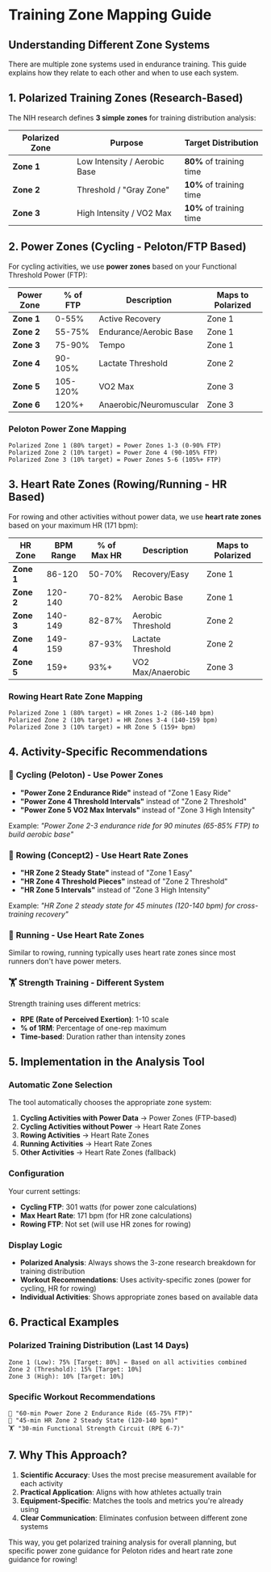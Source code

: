 # Training Zone Mapping Guide

## Understanding Different Zone Systems

There are multiple zone systems used in endurance training. This guide explains how they relate to each other and when to use each system.

## 1. Polarized Training Zones (Research-Based)

The NIH research defines **3 simple zones** for training distribution analysis:

| Polarized Zone | Purpose | Target Distribution |
|----------------|---------|-------------------|
| **Zone 1** | Low Intensity / Aerobic Base | **80%** of training time |
| **Zone 2** | Threshold / "Gray Zone" | **10%** of training time |
| **Zone 3** | High Intensity / VO2 Max | **10%** of training time |

## 2. Power Zones (Cycling - Peloton/FTP Based)

For cycling activities, we use **power zones** based on your Functional Threshold Power (FTP):

| Power Zone | % of FTP | Description | Maps to Polarized |
|------------|----------|-------------|-------------------|
| **Zone 1** | 0-55% | Active Recovery | Zone 1 |
| **Zone 2** | 55-75% | Endurance/Aerobic Base | Zone 1 |
| **Zone 3** | 75-90% | Tempo | Zone 1 |
| **Zone 4** | 90-105% | Lactate Threshold | Zone 2 |
| **Zone 5** | 105-120% | VO2 Max | Zone 3 |
| **Zone 6** | 120%+ | Anaerobic/Neuromuscular | Zone 3 |

### Peloton Power Zone Mapping
```
Polarized Zone 1 (80% target) = Power Zones 1-3 (0-90% FTP)
Polarized Zone 2 (10% target) = Power Zone 4 (90-105% FTP)  
Polarized Zone 3 (10% target) = Power Zones 5-6 (105%+ FTP)
```

## 3. Heart Rate Zones (Rowing/Running - HR Based)

For rowing and other activities without power data, we use **heart rate zones** based on your maximum HR (171 bpm):

| HR Zone | BPM Range | % of Max HR | Description | Maps to Polarized |
|---------|-----------|-------------|-------------|-------------------|
| **Zone 1** | 86-120 | 50-70% | Recovery/Easy | Zone 1 |
| **Zone 2** | 120-140 | 70-82% | Aerobic Base | Zone 1 |
| **Zone 3** | 140-149 | 82-87% | Aerobic Threshold | Zone 2 |
| **Zone 4** | 149-159 | 87-93% | Lactate Threshold | Zone 2 |
| **Zone 5** | 159+ | 93%+ | VO2 Max/Anaerobic | Zone 3 |

### Rowing Heart Rate Zone Mapping
```
Polarized Zone 1 (80% target) = HR Zones 1-2 (86-140 bpm)
Polarized Zone 2 (10% target) = HR Zones 3-4 (140-159 bpm)
Polarized Zone 3 (10% target) = HR Zone 5 (159+ bpm)
```

## 4. Activity-Specific Recommendations

### 🚴 **Cycling (Peloton) - Use Power Zones**
- **"Power Zone 2 Endurance Ride"** instead of "Zone 1 Easy Ride"
- **"Power Zone 4 Threshold Intervals"** instead of "Zone 2 Threshold"
- **"Power Zone 5 VO2 Max Intervals"** instead of "Zone 3 High Intensity"

Example: *"Power Zone 2-3 endurance ride for 90 minutes (65-85% FTP) to build aerobic base"*

### 🚣 **Rowing (Concept2) - Use Heart Rate Zones**
- **"HR Zone 2 Steady State"** instead of "Zone 1 Easy"
- **"HR Zone 4 Threshold Pieces"** instead of "Zone 2 Threshold"
- **"HR Zone 5 Intervals"** instead of "Zone 3 High Intensity"

Example: *"HR Zone 2 steady state for 45 minutes (120-140 bpm) for cross-training recovery"*

### 🏃 **Running - Use Heart Rate Zones**
Similar to rowing, running typically uses heart rate zones since most runners don't have power meters.

### 🏋️ **Strength Training - Different System**
Strength training uses different metrics:
- **RPE (Rate of Perceived Exertion)**: 1-10 scale
- **% of 1RM**: Percentage of one-rep maximum
- **Time-based**: Duration rather than intensity zones

## 5. Implementation in the Analysis Tool

### Automatic Zone Selection
The tool automatically chooses the appropriate zone system:

1. **Cycling Activities with Power Data** → Power Zones (FTP-based)
2. **Cycling Activities without Power** → Heart Rate Zones
3. **Rowing Activities** → Heart Rate Zones
4. **Running Activities** → Heart Rate Zones
5. **Other Activities** → Heart Rate Zones (fallback)

### Configuration
Your current settings:
- **Cycling FTP**: 301 watts (for power zone calculations)
- **Max Heart Rate**: 171 bpm (for HR zone calculations)
- **Rowing FTP**: Not set (will use HR zones for rowing)

### Display Logic
- **Polarized Analysis**: Always shows the 3-zone research breakdown for training distribution
- **Workout Recommendations**: Uses activity-specific zones (power for cycling, HR for rowing)
- **Individual Activities**: Shows appropriate zones based on available data

## 6. Practical Examples

### Polarized Training Distribution (Last 14 Days)
```
Zone 1 (Low): 75% [Target: 80%] ← Based on all activities combined
Zone 2 (Threshold): 15% [Target: 10%]
Zone 3 (High): 10% [Target: 10%]
```

### Specific Workout Recommendations
```
🚴 "60-min Power Zone 2 Endurance Ride (65-75% FTP)"
🚣 "45-min HR Zone 2 Steady State (120-140 bpm)"
🏋️ "30-min Functional Strength Circuit (RPE 6-7)"
```

## 7. Why This Approach?

1. **Scientific Accuracy**: Uses the most precise measurement available for each activity
2. **Practical Application**: Aligns with how athletes actually train
3. **Equipment-Specific**: Matches the tools and metrics you're already using
4. **Clear Communication**: Eliminates confusion between different zone systems

This way, you get polarized training analysis for overall planning, but specific power zone guidance for Peloton rides and heart rate zone guidance for rowing!
